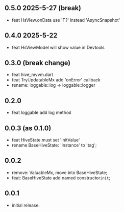 ## 0.5.0 2025-5-27 (break)
* feat HsView.onData use 'T?' instead 'AsyncSnapshot<T>'

## 0.4.0 2025-5-22
* feat HsViewModel will show value in Devtools

## 0.3.0 (break change)
* feat hive_mvvm.dart
* feat TryUpdatableMx add 'onError' callback 
* rename: loggable::log -> loggable::logger

## 0.2.0
* feat loggable add log method

## 0.0.3 (as 0.1.0)
* feat HiveState must set 'initValue'
* rename BaseHiveState: 'instance' to 'tag'; 

## 0.0.2
* remove: ValuableMx, move into BaseHiveState;
* feat: BaseHiveState add named constructor`init`;

## 0.0.1

* initial release.